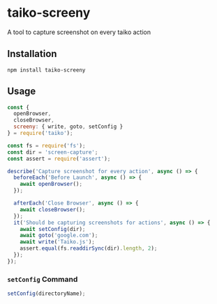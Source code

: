 # taiko-screeny
A tool to capture screenshot on every taiko action


## Installation

```
npm install taiko-screeny

```

## Usage

```javascript
const {
  openBrowser,
  closeBrowser,
  screeny: { write, goto, setConfig }
} = require('taiko');

const fs = require('fs');
const dir = 'screen-capture';
const assert = require('assert');

describe('Capture screenshot for every action', async () => {
  beforeEach('Before Launch', async () => {
    await openBrowser();
  });

  afterEach('Close Browser', async () => {
    await closeBrowser();
  });
  it('Should be capturing screenshots for actions', async () => {
    await setConfig(dir);
    await goto('google.com');
    await write('Taiko.js');
    assert.equal(fs.readdirSync(dir).length, 2);
  });
});

```

### `setConfig` Command


```js
setConfig(directoryName);
```
